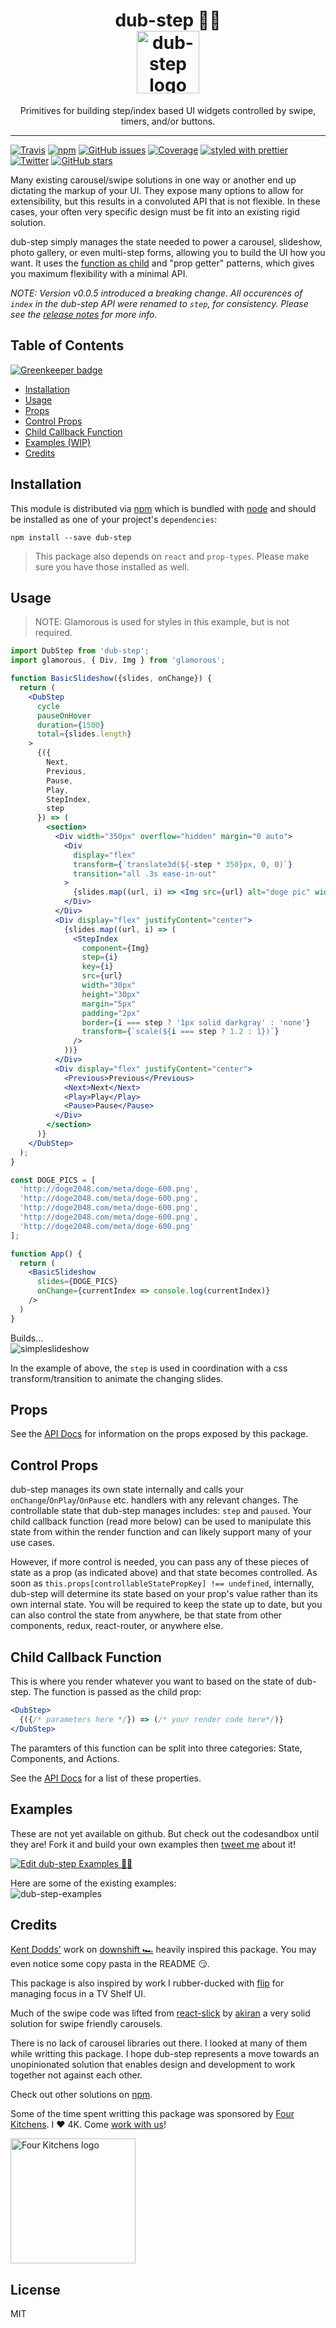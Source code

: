 <h1 align="center">
  dub-step 🕺🏽
    </br>
    <img src="https://user-images.githubusercontent.com/1127238/30524706-690c72e0-9bad-11e7-9feb-4c76f572bdfc.png" alt="dub-step logo" title="dub-step logo" width="100">
</h1>
<p align="center">Primitives for building step/index based UI widgets controlled by swipe, timers, and/or buttons.</p>
<hr />

[![Travis](https://img.shields.io/travis/infiniteluke/dub-step.svg?style=flat-square)](https://travis-ci.org/infiniteluke/dub-step)
[![npm](https://img.shields.io/npm/v/dub-step.svg?style=flat-square)](https://www.npmjs.com/package/dub-step)
[![GitHub issues](https://img.shields.io/github/issues/infiniteluke/dub-step.svg?style=flat-square)](https://github.com/infiniteluke/dub-step/issues)
[![Coverage](https://img.shields.io/coveralls/infiniteluke/dub-step.svg?style=flat-square)]()
[![styled with prettier](https://img.shields.io/badge/styled_with-prettier-ff69b4.svg?style=flat-square)](https://github.com/prettier/prettier)
</br>
[![Twitter](https://img.shields.io/twitter/url/https/github.com/infiniteluke/dub-step.svg?style=social)](https://twitter.com/intent/tweet?text=Step%20through%20an%20index%20with%20style%20with%20dub-step.%20Check%20it%20out!%20https://github.com/infiniteluke/dub-step%20🕺🏽&url=%5Bobject%20Object%5D)
[![GitHub stars](https://img.shields.io/github/stars/infiniteluke/dub-step.svg?style=social&label=Star)](https://github.com/infiniteluke/dub-step/stargazers)

Many existing carousel/swipe solutions in one way or another end up dictating the markup of your UI. They expose many options to allow for extensibility, but this results in a convoluted API that is not flexible. In these cases, your often very specific design must be fit into an existing rigid solution.

dub-step simply manages the state needed to power a carousel, slideshow, photo gallery, or even multi-step forms, allowing you to build the UI how you want. It uses the [function as child](https://medium.com/merrickchristensen/function-as-child-components-5f3920a9ace9) and "prop getter" patterns, which gives you maximum flexibility with a minimal API.

_NOTE: Version v0.0.5 introduced a breaking change. All occurences of `index` in the dub-step API were renamed to `step`, for consistency. Please see the [release notes](https://github.com/infiniteluke/dub-step/releases/tag/v0.0.5) for more info._

## Table of Contents

[![Greenkeeper badge](https://badges.greenkeeper.io/infiniteluke/dub-step.svg)](https://greenkeeper.io/)

* [Installation](#installation)
* [Usage](#usage)
* [Props](#props)
* [Control Props](#control-props)
* [Child Callback Function](#child-callback-function)
* [Examples (WIP)](#examples)
* [Credits](#credits)

## Installation

This module is distributed via [npm](https://www.npmjs.com/package/dub-step) which is bundled with [node](https://nodejs.org) and
should be installed as one of your project's `dependencies`:

```
npm install --save dub-step
```

> This package also depends on `react` and `prop-types`. Please make sure you
> have those installed as well.

## Usage
> NOTE: Glamorous is used for styles in this example, but is not required.

```jsx
import DubStep from 'dub-step';
import glamorous, { Div, Img } from 'glamorous';

function BasicSlideshow({slides, onChange}) {
  return (
    <DubStep
      cycle
      pauseOnHover
      duration={1500}
      total={slides.length}
    >
      {({
        Next,
        Previous,
        Pause,
        Play,
        StepIndex,
        step
      }) => (
        <section>
          <Div width="350px" overflow="hidden" margin="0 auto">
            <Div
              display="flex"
              transform={`translate3d(${-step * 350}px, 0, 0)`}
              transition="all .3s ease-in-out"
            >
              {slides.map((url, i) => <Img src={url} alt="doge pic" width="100%" height="100%" />)}
            </Div>
          </Div>
          <Div display="flex" justifyContent="center">
            {slides.map((url, i) => (
              <StepIndex
                component={Img}
                step={i}
                key={i}
                src={url}
                width="30px"
                height="30px"
                margin="5px"
                padding="2px"
                border={i === step ? '1px solid darkgray' : 'none'}
                transform={`scale(${i === step ? 1.2 : 1})`}
              />
            ))}
          </Div>
          <Div display="flex" justifyContent="center">
            <Previous>Previous</Previous>
            <Next>Next</Next>
            <Play>Play</Play>
            <Pause>Pause</Pause>
          </Div>
        </section>
      )}
    </DubStep>
  );
}

const DOGE_PICS = [
  'http://doge2048.com/meta/doge-600.png',
  'http://doge2048.com/meta/doge-600.png',
  'http://doge2048.com/meta/doge-600.png',
  'http://doge2048.com/meta/doge-600.png',
  'http://doge2048.com/meta/doge-600.png'
];

function App() {
  return (
    <BasicSlideshow
      slides={DOGE_PICS}
      onChange={currentIndex => console.log(currentIndex)}
    />
  )
}
```
Builds...</br>
![simpleslideshow](https://user-images.githubusercontent.com/1127238/30525038-b6b6cd5a-9bb3-11e7-9699-cac9f0bed3d2.gif)

In the example of above, the `step` is used in coordination with a css transform/transition to animate the changing slides.

## Props

See the [API Docs](https://infiniteluke.github.io/dub-step/#dubstepproptypes) for information on the props exposed by this package.

## Control Props

dub-step manages its own state internally and calls your `onChange`/`OnPlay`/`OnPause` etc. handlers with any relevant changes. The controllable state that dub-step manages includes: `step` and `paused`. Your child callback function (read more below) can be used to manipulate this state from within the render function and can likely support many of your use cases.

However, if more control is needed, you can pass any of these pieces of state as a prop (as indicated above) and that state becomes controlled. As soon as `this.props[controllableStatePropKey] !== undefined`, internally, dub-step will determine its state based on your prop's value rather than its own internal state. You will be required to keep the state up to date, but you can also control the state from anywhere, be that state from other components, redux, react-router, or anywhere else.

## Child Callback Function
This is where you render whatever you want to based on the state of dub-step. The function is passed as the child prop:
```jsx
<DubStep>
  {({/* parameters here */}) => (/* your render code here*/)}
</DubStep>
```

The paramters of this function can be split into three categories: State, Components, and Actions.

See the [API Docs](https://infiniteluke.github.io/dub-step/#stateandhelpers) for a list of these properties.

## Examples
These are not yet available on github. But check out the codesandbox until they are! Fork it and build your own examples then [tweet me](https://twitter.com/lukeherrington) about it!

[![Edit dub-step Examples 🕺🏽](https://codesandbox.io/static/img/play-codesandbox.svg)](https://codesandbox.io/s/p5vr4pq897)

Here are some of the existing examples:</br>
![dub-step-examples](https://user-images.githubusercontent.com/1127238/30551187-8d947314-9c4e-11e7-8d73-7d5f131c36ca.gif)


## Credits

[Kent Dodds'](github.com/kentcdodds) work on [downshift 🏎](https://github.com/paypal/downshift/) heavily inspired this package. You may even notice some copy pasta in the README 😏.

This package is also inspired by work I rubber-ducked with [flip](https://github.com/flipactual/) for managing focus in a TV Shelf UI.

Much of the swipe code was lifted from [react-slick](https://github.com/akiran/react-slick/) by [akiran](https://github.com/akiran) a very solid solution for swipe friendly carousels.

There is no lack of carousel libraries out there. I looked at many of them while writting this package. I hope dub-step represents a move towards an unopinionated solution that enables design and development to work together not against each other.

Check out other solutions on [npm](https://www.npmjs.com/search?q=carousel%20swipe%20react&page=1&ranking=optimal).

Some of the time spent writting this package was sponsored by [Four Kitchens](https://www.fourkitchens.com/). I ❤️ 4K. Come [work with us](https://www.fourkitchens.com/careers/)!

<a href="https://www.fourkitchens.com">
  <img src="https://www.fourkitchens.com/wp-content/themes/twentysixteen-4k/img/logos/4k-logo.svg" alt="Four Kitchens logo" title="4K logo" width="200">
</a>

## License
MIT
